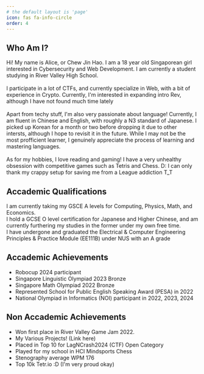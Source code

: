 ```yaml
---
# the default layout is 'page'
icon: fas fa-info-circle
order: 4
---
```


<!-- > Add Markdown syntax content to file `_tabs/about.md`{: .filepath } and it will show up on this page.
{: .prompt-tip } -->


## Who Am I?
Hi! My name is Alice, or Chew Jin Hao. I am a 18 year old Singaporean girl interested in Cybersecurity and Web Development. I am currently a student studying in River Valley High School.\
\
I participate in a lot of CTFs, and currently specialize in Web, with a bit of experience in Crypto. Currently, I'm interested in expanding intro Rev, although I have not found much time lately\
\
Apart from techy stuff, I'm also very passionate about language! Currently, I am fluent in Chinese and English, with roughly a N3 standard of Japanese. I picked up Korean for a month or two before dropping it due to other intersts, although I hope to revisit it in the future. While I may not be the most profficient learner, I genuinely appreciate the process of learning and mastering languages.\
\
As for my hobbies, I love reading and gaming! I have a very unhealthy obsession with competitive games such as Tetris and Chess. D: I can only thank my crappy setup for saving me from a League addiction T_T


## Accademic Qualifications
I am currently taking my GSCE A levels for Computing, Physics, Math, and Economics.\
I hold a GCSE O level certification for Japanese and Higher Chinese, and am currently furthering my studies in the former under my own free time. \
I have undergone and graduated the Electrical & Computer Engineering Principles & Practice Module (EE111B) under NUS with an A grade  

## Accademic Achievements 
* Robocup 2024 participant
* Singapore Linguistic Olympiad 2023 Bronze
* Singapore Math Olympiad 2022 Bronze
* Represented School for Public English Speaking Award (PESA) in 2022
* National Olympiad in Informatics (NOI) participant in 2022, 2023, 2024

## Non Accademic Achievements
* Won first place in River Valley Game Jam 2022.
* My Various Projects! (Link here)
*  Placed in Top 10 for LagNCrash2024 (CTF) Open Category
* Played for my school in HCI Mindsports Chess
* Stenography average WPM 176
* Top 10k Tetr.io :D (I'm very proud okay)